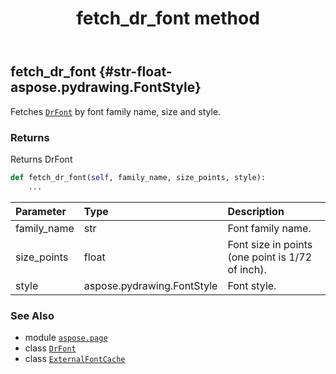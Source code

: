 ﻿---
title: fetch_dr_font method
second_title: Aspose.Page for Python via .NET API References
description: 
type: docs
weight: 30
url: /python-net/aspose.page/externalfontcache/fetch_dr_font/
is_root: false
---

## fetch_dr_font {#str-float-aspose.pydrawing.FontStyle}

Fetches [`DrFont`](/page/python-net/aspose.page.font/drfont) by font family name, size and style.


### Returns 


Returns DrFont


```python
def fetch_dr_font(self, family_name, size_points, style):
    ...
```


| Parameter | Type | Description |
| :- | :- | :- |
| family_name | str | Font family name. |
| size_points | float | Font size in points (one point is 1/72 of inch). |
| style | aspose.pydrawing.FontStyle | Font style. |



### See Also
* module [`aspose.page`](../../)
* class [`DrFont`](/page/python-net/aspose.page.font/drfont)
* class [`ExternalFontCache`](/page/python-net/aspose.page/externalfontcache)
